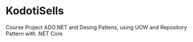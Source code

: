 # KodotiSells
Course Project ADO.NET and Desing Pattens, using UOW and Repository Pattern with .NET Core
